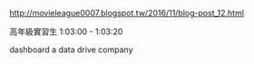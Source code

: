 http://movieleague0007.blogspot.tw/2016/11/blog-post_12.html

高年級實習生 1:03:00 - 1:03:20

dashboard a data drive company